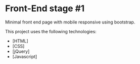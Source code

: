 # Front-End stage #1

Minimal front end page with mobile responsive using bootstrap.

This project uses the following technologies:

- [HTML]
- [CSS]
- [jQuery]
- [Javascript]
